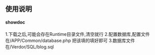 ## 使用说明
  #### showdoc
1.下载之后,可能会存在Runtime目录文件,清空就行
2.配置数据库,配置文件在/APP/Common/database.php 把该填的填好即可
3.数据库文件 在/Verdor/SQL/blog.sql
